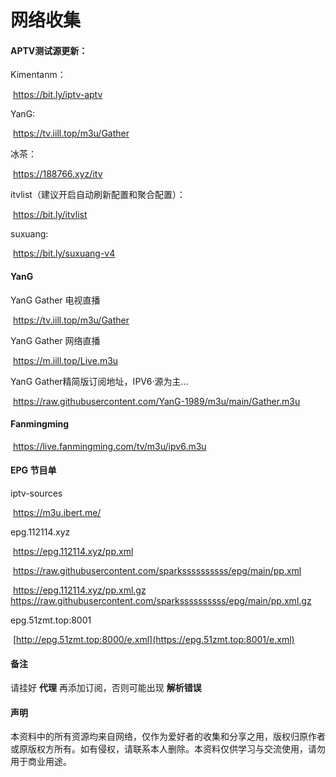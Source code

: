 # 网络收集

#### APTV测试源更新：

Kimentanm：

​	https://bit.ly/iptv-aptv

YanG: 

​	https://tv.iill.top/m3u/Gather

冰茶：

​	https://188766.xyz/itv

itvlist（建议开启自动刷新配置和聚合配置）：

​	https://bit.ly/itvlist

suxuang: 

​	https://bit.ly/suxuang-v4



#### YanG 

YanG Gather 电视直播

​	https://tv.iill.top/m3u/Gather

YanG Gather 网络直播

​	https://m.iill.top/Live.m3u

YanG Gather精简版订阅地址，IPV6·源为主...

​	https://raw.githubusercontent.com/YanG-1989/m3u/main/Gather.m3u	



#### Fanmingming

​	https://live.fanmingming.com/tv/m3u/ipv6.m3u



#### EPG 节目单

iptv-sources

​	https://m3u.ibert.me/

epg.112114.xyz

​	https://epg.112114.xyz/pp.xml

​	https://raw.githubusercontent.com/sparkssssssssss/epg/main/pp.xml

​	https://epg.112114.xyz/pp.xml.gz
​
  https://raw.githubusercontent.com/sparkssssssssss/epg/main/pp.xml.gz

epg.51zmt.top:8001

​	[http://epg.51zmt.top:8000/e.xml](https://epg.51zmt.top:8001/e.xml) 



#### 备注

请挂好 **代理** 再添加订阅，否则可能出现 **解析错误**



#### 声明

本资料中的所有资源均来自网络，仅作为爱好者的收集和分享之用，版权归原作者或原版权方所有。如有侵权，请联系本人删除。本资料仅供学习与交流使用，请勿用于商业用途。
